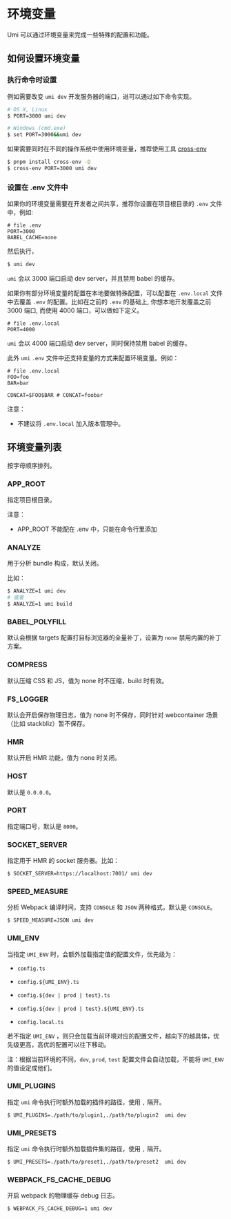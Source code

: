 # 环境变量

Umi 可以通过环境变量来完成一些特殊的配置和功能。

## 如何设置环境变量

### 执行命令时设置

例如需要改变 `umi dev` 开发服务器的端口，进可以通过如下命令实现。

```bash
# OS X, Linux
$ PORT=3000 umi dev

# Windows (cmd.exe)
$ set PORT=3000&&umi dev
```

如果需要同时在不同的操作系统中使用环境变量，推荐使用工具 [cross-env](https://github.com/kentcdodds/cross-env)

```bash
$ pnpm install cross-env -D
$ cross-env PORT=3000 umi dev
```

### 设置在 .env 文件中

如果你的环境变量需要在开发者之间共享，推荐你设置在项目根目录的 `.env` 文件中，例如:

```text
# file .env
PORT=3000
BABEL_CACHE=none
```

然后执行，

```bash
$ umi dev
```

`umi` 会以 3000 端口启动 dev server，并且禁用 babel 的缓存。

如果你有部分环境变量的配置在本地要做特殊配置，可以配置在 `.env.local` 文件中去覆盖 `.env` 的配置。比如在之前的 `.env` 的基础上, 你想本地开发覆盖之前 3000 端口, 而使用 4000 端口，可以做如下定义。

```text
# file .env.local
PORT=4000
```

`umi` 会以 4000 端口启动 dev server，同时保持禁用 babel 的缓存。

此外 `umi` `.env` 文件中还支持变量的方式来配置环境变量。例如：

```
# file .env.local
FOO=foo
BAR=bar

CONCAT=$FOO$BAR # CONCAT=foobar
```

注意：

* 不建议将 `.env.local` 加入版本管理中。

## 环境变量列表

按字母顺序排列。

### APP_ROOT

指定项目根目录。

注意：

* APP_ROOT 不能配在 .env 中，只能在命令行里添加


### ANALYZE

用于分析 bundle 构成，默认关闭。

比如：

```bash
$ ANALYZE=1 umi dev
# 或者
$ ANALYZE=1 umi build
```

### BABEL_POLYFILL

默认会根据 targets 配置打目标浏览器的全量补丁，设置为 `none` 禁用内置的补丁方案。

### COMPRESS

默认压缩 CSS 和 JS，值为 none 时不压缩，build 时有效。

### FS_LOGGER

默认会开启保存物理日志，值为 none 时不保存，同时针对 webcontainer 场景（比如 stackbliz）暂不保存。

### HMR

默认开启 HMR 功能，值为 none 时关闭。

### HOST

默认是 `0.0.0.0`。

### PORT

指定端口号，默认是 `8000`。

### SOCKET_SERVER

指定用于 HMR 的 socket 服务器。比如：

```bash
$ SOCKET_SERVER=https://localhost:7001/ umi dev
```

### SPEED_MEASURE

分析 Webpack 编译时间，支持 `CONSOLE` 和 `JSON` 两种格式，默认是 `CONSOLE`。

```bash
$ SPEED_MEASURE=JSON umi dev
```

### UMI_ENV

当指定 `UMI_ENV` 时，会额外加载指定值的配置文件，优先级为：

 - `config.ts`

 - `config.${UMI_ENV}.ts`

 - `config.${dev | prod | test}.ts`

 - `config.${dev | prod | test}.${UMI_ENV}.ts`

 - `config.local.ts`

若不指定 `UMI_ENV` ，则只会加载当前环境对应的配置文件，越向下的越具体，优先级更高，高优的配置可以往下移动。

注：根据当前环境的不同，`dev`, `prod`, `test` 配置文件会自动加载，不能将 `UMI_ENV` 的值设定成他们。

### UMI_PLUGINS

指定 `umi` 命令执行时额外加载的插件的路径，使用 `,` 隔开。

```bash
$ UMI_PLUGINS=./path/to/plugin1,./path/to/plugin2  umi dev
```

### UMI_PRESETS

指定 `umi` 命令执行时额外加载插件集的路径，使用 `,` 隔开。

```bash
$ UMI_PRESETS=./path/to/preset1,./path/to/preset2  umi dev
```

### WEBPACK_FS_CACHE_DEBUG

开启 webpack 的物理缓存 debug 日志。

```bash
$ WEBPACK_FS_CACHE_DEBUG=1 umi dev
```
